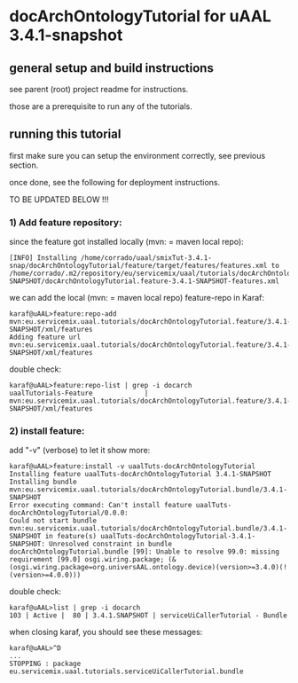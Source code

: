 
# docArchOntologyTutorial for uAAL 3.4.1-snapshot





## general setup and build instructions


see parent (root) project readme for instructions.

those are a prerequisite to run any of the tutorials.





## running this tutorial


first make sure you can setup the environment correctly, see previous section.

once done, see the following for deployment instructions. 



TO BE UPDATED BELOW !!!



### 1) Add feature repository:

since the feature got installed locally (mvn: = maven local repo):

	[INFO] Installing /home/corrado/uaal/smixTut-3.4.1-snap/docArchOntologyTutorial/feature/target/features/features.xml to /home/corrado/.m2/repository/eu/servicemix/uaal/tutorials/docArchOntologyTutorial.feature/3.4.1-SNAPSHOT/docArchOntologyTutorial.feature-3.4.1-SNAPSHOT-features.xml


 we can add the local (mvn: = maven local repo) feature-repo in Karaf:

	karaf@uAAL>feature:repo-add mvn:eu.servicemix.uaal.tutorials/docArchOntologyTutorial.feature/3.4.1-SNAPSHOT/xml/features
	Adding feature url mvn:eu.servicemix.uaal.tutorials/docArchOntologyTutorial.feature/3.4.1-SNAPSHOT/xml/features


double check:

	karaf@uAAL>feature:repo-list | grep -i docarch
	uaalTutorials-Feature             | mvn:eu.servicemix.uaal.tutorials/docArchOntologyTutorial.feature/3.4.1-SNAPSHOT/xml/features



### 2) install feature:

add "-v" (verbose) to let it show more:

	
	karaf@uAAL>feature:install -v uaalTuts-docArchOntologyTutorial
	Installing feature uaalTuts-docArchOntologyTutorial 3.4.1-SNAPSHOT
	Installing bundle mvn:eu.servicemix.uaal.tutorials/docArchOntologyTutorial.bundle/3.4.1-SNAPSHOT
	Error executing command: Can't install feature uaalTuts-docArchOntologyTutorial/0.0.0: 	
	Could not start bundle mvn:eu.servicemix.uaal.tutorials/docArchOntologyTutorial.bundle/3.4.1-SNAPSHOT in feature(s) uaalTuts-docArchOntologyTutorial-3.4.1-SNAPSHOT: Unresolved constraint in bundle docArchOntologyTutorial.bundle [99]: Unable to resolve 99.0: missing requirement [99.0] osgi.wiring.package; (&(osgi.wiring.package=org.universAAL.ontology.device)(version>=3.4.0)(!(version>=4.0.0)))
	
	
	
	
	
	
	
	
	
	
	
	
	
	
	
	
	



double check:

	karaf@uAAL>list | grep -i docarch
	103 | Active |  80 | 3.4.1.SNAPSHOT | serviceUiCallerTutorial - Bundle      


when closing karaf, you should see these messages:

	karaf@uAAL>^D
	...
	STOPPING : package eu.servicemix.uaal.tutorials.serviceUiCallerTutorial.bundle

